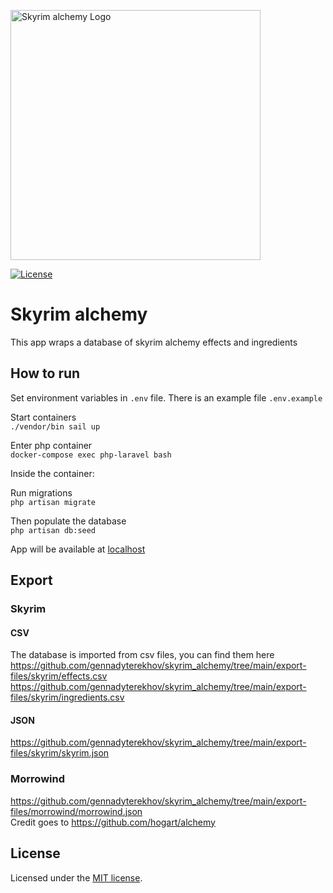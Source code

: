 <p><a href="https://elderscrolls.fandom.com/wiki/Alchemy_(Skyrim)" target="_blank"><img src="https://static.wikia.nocookie.net/elderscrolls/images/b/b9/SkillAlchemy.png/revision/latest?cb=20120513065550" width="400" alt="Skyrim alchemy Logo"></a></p>
<p>
<a href="https://opensource.org/licenses/MIT">
<img src="https://img.shields.io/packagist/l/laravel/framework" alt="License">
</a>
</p>

# Skyrim alchemy

This app wraps a database of skyrim alchemy effects and ingredients

## How to run

Set environment variables in `.env` file. There is an example file `.env.example`  

Start containers  
`./vendor/bin sail up`  

Enter php container  
`docker-compose exec php-laravel bash`

Inside the container:

Run migrations  
`php artisan migrate`

Then populate the database  
`php artisan db:seed`


App will be available at  <a href="https://localhost" alt="localhost">localhost</a>

## Export
### Skyrim
#### CSV
The database is imported from csv files, you can find them here   
https://github.com/gennadyterekhov/skyrim_alchemy/tree/main/export-files/skyrim/effects.csv   
https://github.com/gennadyterekhov/skyrim_alchemy/tree/main/export-files/skyrim/ingredients.csv
#### JSON
https://github.com/gennadyterekhov/skyrim_alchemy/tree/main/export-files/skyrim/skyrim.json
### Morrowind
https://github.com/gennadyterekhov/skyrim_alchemy/tree/main/export-files/morrowind/morrowind.json  
Credit goes to https://github.com/hogart/alchemy

## License

Licensed under the [MIT license](https://opensource.org/licenses/MIT).
